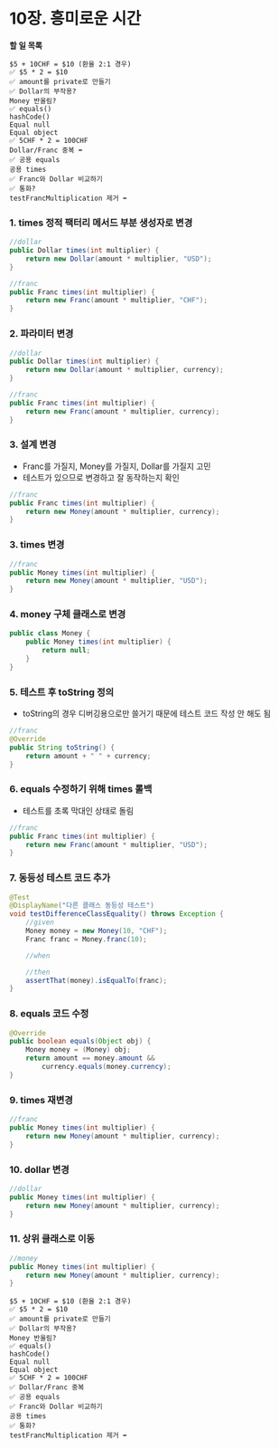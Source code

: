 # 10장. 흥미로운 시간

**할 일 목록**

```text
$5 + 10CHF = $10 (환율 2:1 경우)
✅ $5 * 2 = $10
✅ amount를 private로 만들기
✅ Dollar의 부작용?
Money 반올림?
✅ equals()
hashCode()
Equal null
Equal object
✅ 5CHF * 2 = 100CHF
Dollar/Franc 중복 ⬅
✅ 공용 equals
공용 times
✅ Franc와 Dollar 비교하기
✅ 통화?
testFrancMultiplication 제거 ⬅
```

### 1. times 정적 팩터리 메서드 부분 생성자로 변경

```java
//dollar
public Dollar times(int multiplier) {
    return new Dollar(amount * multiplier, "USD");
}

//franc
public Franc times(int multiplier) {
    return new Franc(amount * multiplier, "CHF");
}
```

### 2. 파라미터 변경

```java
//dollar
public Dollar times(int multiplier) {
    return new Dollar(amount * multiplier, currency);
}

//franc
public Franc times(int multiplier) {
    return new Franc(amount * multiplier, currency);
}
```

### 3. 설계 변경

- Franc를 가질지, Money를 가질지, Dollar를 가질지 고민
- 테스트가 있으므로 변경하고 잘 동작하는지 확인

```java
//franc
public Franc times(int multiplier) {
    return new Money(amount * multiplier, currency);
}
```

### 3. times 변경

```java
//franc
public Money times(int multiplier) {
    return new Money(amount * multiplier, "USD");
}
```

### 4. money 구체 클래스로 변경

```java
public class Money {
    public Money times(int multiplier) {
        return null;
    }
}
```

### 5. 테스트 후 toString 정의

- toString의 경우 디버깅용으로만 쓸거기 때문에 테스트 코드 작성 안 해도 됨

```java
//franc
@Override
public String toString() {
    return amount + " " + currency;
}
```

### 6. equals 수정하기 위해 times 롤백

- 테스트를 초록 막대인 상태로 돌림

```java
//franc
public Franc times(int multiplier) {
    return new Franc(amount * multiplier, "USD");
}
```

### 7. 동등성 테스트 코드 추가

```java
@Test
@DisplayName("다른 클래스 동등성 테스트")
void testDifferenceClassEquality() throws Exception {
    //given
    Money money = new Money(10, "CHF");
    Franc franc = Money.franc(10);

    //when

    //then
    assertThat(money).isEqualTo(franc);
}
```

### 8. equals 코드 수정

```java
@Override
public boolean equals(Object obj) {
    Money money = (Money) obj;
    return amount == money.amount &&
        currency.equals(money.currency);
}
```

### 9. times 재변경

```java
//franc
public Money times(int multiplier) {
    return new Money(amount * multiplier, currency);
}
```

### 10. dollar 변경

```java
//dollar
public Money times(int multiplier) {
    return new Money(amount * multiplier, currency);
}
```

### 11. 상위 클래스로 이동

```java
//money
public Money times(int multiplier) {
    return new Money(amount * multiplier, currency);
}
```

```text
$5 + 10CHF = $10 (환율 2:1 경우)
✅ $5 * 2 = $10
✅ amount를 private로 만들기
✅ Dollar의 부작용?
Money 반올림?
✅ equals()
hashCode()
Equal null
Equal object
✅ 5CHF * 2 = 100CHF
✅ Dollar/Franc 중복
✅ 공용 equals
✅ Franc와 Dollar 비교하기
공용 times
✅ 통화?
testFrancMultiplication 제거 ⬅
```


